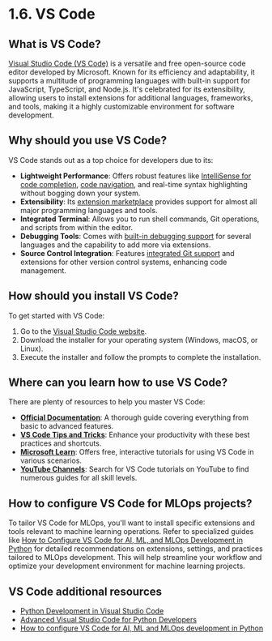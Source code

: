 # 1.6. VS Code

## What is VS Code?

[Visual Studio Code (VS Code)](https://code.visualstudio.com/) is a versatile and free open-source code editor developed by Microsoft. Known for its efficiency and adaptability, it supports a multitude of programming languages with built-in support for JavaScript, TypeScript, and Node.js. It's celebrated for its extensibility, allowing users to install extensions for additional languages, frameworks, and tools, making it a highly customizable environment for software development.

## Why should you use VS Code?

VS Code stands out as a top choice for developers due to its:

- **Lightweight Performance**: Offers robust features like [IntelliSense for code completion](https://code.visualstudio.com/docs/editor/intellisense), [code navigation](https://code.visualstudio.com/docs/editor/editingevolved), and real-time syntax highlighting without bogging down your system.
- **Extensibility**: Its [extension marketplace](https://marketplace.visualstudio.com/VSCode) provides support for almost all major programming languages and tools.
- **Integrated Terminal**: Allows you to run shell commands, Git operations, and scripts from within the editor.
- **Debugging Tools**: Comes with [built-in debugging support](https://code.visualstudio.com/docs/editor/debugging) for several languages and the capability to add more via extensions.
- **Source Control Integration**: Features [integrated Git support](https://code.visualstudio.com/docs/sourcecontrol/overview) and extensions for other version control systems, enhancing code management.

## How should you install VS Code?

To get started with VS Code:

1. Go to the [Visual Studio Code website](https://code.visualstudio.com/).
2. Download the installer for your operating system (Windows, macOS, or Linux).
3. Execute the installer and follow the prompts to complete the installation.

## Where can you learn how to use VS Code?

There are plenty of resources to help you master VS Code:

- **[Official Documentation](https://code.visualstudio.com/docs)**: A thorough guide covering everything from basic to advanced features.
- **[VS Code Tips and Tricks](https://code.visualstudio.com/docs/getstarted/tips-and-tricks)**: Enhance your productivity with these best practices and shortcuts.
- **[Microsoft Learn](https://docs.microsoft.com/en-us/learn/modules/use-vscode/)**: Offers free, interactive tutorials for using VS Code in various scenarios.
- **[YouTube Channels](https://www.youtube.com/@code)**: Search for VS Code tutorials on YouTube to find numerous guides for all skill levels.

## How to configure VS Code for MLOps projects?

To tailor VS Code for MLOps, you'll want to install specific extensions and tools relevant to machine learning operations. Refer to specialized guides like [How to Configure VS Code for AI, ML, and MLOps Development in Python](https://fmind.medium.com/how-to-configure-vs-code-for-ai-ml-and-mlops-development-in-python-%EF%B8%8F%EF%B8%8F-8582d8c6ea54) for detailed recommendations on extensions, settings, and practices tailored to MLOps development. This will help streamline your workflow and optimize your development environment for machine learning projects.

## VS Code additional resources

- [Python Development in Visual Studio Code](https://realpython.com/python-development-visual-studio-code/)
- [Advanced Visual Studio Code for Python Developers](https://realpython.com/advanced-visual-studio-code-python/)
- [How to configure VS Code for AI, ML and MLOps development in Python](https://fmind.medium.com/how-to-configure-vs-code-for-ai-ml-and-mlops-development-in-python-%EF%B8%8F%EF%B8%8F-8582d8c6ea54)